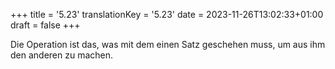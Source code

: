 +++
title = '5.23'
translationKey = '5.23'
date = 2023-11-26T13:02:33+01:00
draft = false
+++

Die Operation ist das, was mit dem einen Satz geschehen muss, um aus ihm den anderen zu machen.
